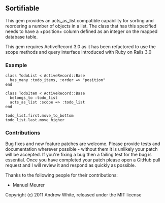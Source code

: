 ## Sortifiable

This gem provides an acts_as_list compatible capability for sorting
and reordering a number of objects in a list. The class that has this
specified needs to have a +position+ column defined as an integer on
the mapped database table.

This gem requires ActiveRecord 3.0 as it has been refactored to use
the scope methods and query interface introduced with Ruby on Rails 3.0

### Example

    class TodoList < ActiveRecord::Base
      has_many :todo_items, :order => "position"
    end

    class TodoItem < ActiveRecord::Base
      belongs_to :todo_list
      acts_as_list :scope => :todo_list
    end

    todo_list.first.move_to_bottom
    todo_list.last.move_higher

### Contributions

Bug fixes and new feature patches are welcome. Please provide tests and
documentation wherever possible - without them it is unlikely your patch
will be accepted. If you're fixing a bug then a failing test for the bug
is essential. Once you have completed your patch please open a GitHub
pull request and I will review it and respond as quickly as possible.

Thanks to the following people for their contributions:

* Manuel Meurer

Copyright (c) 2011 Andrew White, released under the MIT license
